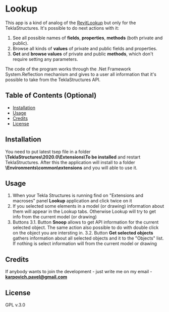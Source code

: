 # Lookup

This app is a kind of analog of the [RevitLookup](https://github.com/jeremytammik/RevitLookup) but only for the TeklaStructures. 
It's possible to do next actions with it:

1. See all possible names of **fields**, **properties**, **methods** (both private and public).
2. Browse all kinds of **values** of private and public fields and properties.
3. **Get** and **browse values** of private and public **methods**, which don't require setting any parameters.

The code of the program works through the .Net Framework System.Reflection mechanism and gives to a user all information that it's possible to take from the TeklaStructures API.

## Table of Contents (Optional)

- [Installation](#installation)
- [Usage](#usage)
- [Credits](#credits)
- [License](#license)

## Installation

You need to put latest tsep file in a folder **\TeklaStructures\2020.0\Extensions\To be installed** and restart TeklaStructures. After this the application will install to a folder **\Environments\common\extensions** and you will able to use it.

## Usage

1. When your Tekla Structures is running find on "Extensions and macroses" panel **Lookup** application and click twice on it
2. If you selected some elements in a model (or drawing) information about them will appear in the Lookup tabs. Otherwise Lookup will try to get info from the current model (or drawing)
3. Buttons
    3.1. Button **Snoop** allows to get API information for the current selected object. The same action also possible to do with double click on the object you are intersting in.
    3.2. Button **Get selected objects** gathers information about all selected objects and it to the "Objects" list. If nothing is select information will from the current model or drawing
  

## Credits

If anybody wants to join the development - just write me on my email - **karpovich.pavel@gmail.com**

## License

GPL v.3.0
